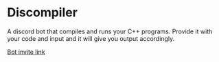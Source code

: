 # Discompiler
A discord bot that compiles and runs your C++ programs.
Provide it with your code and input and it will give you output accordingly.

[Bot invite link](https://discord.com/api/oauth2/authorize?client_id=952569743058022461&permissions=532576462912&scope=bot)
